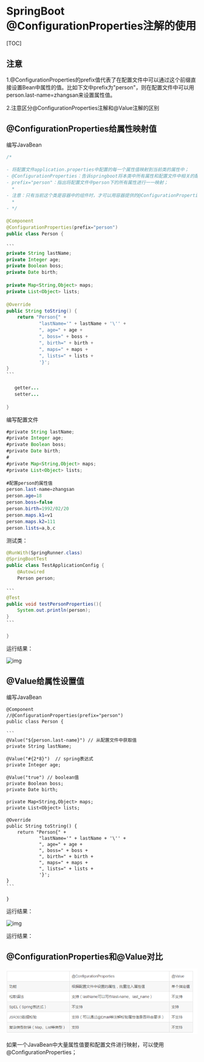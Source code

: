 # SpringBoot @ConfigurationProperties注解的使用

[TOC]

## 注意

1.@ConfigurationProperties的prefix值代表了在配置文件中可以通过这个前缀直接设置Bean中属性的值。比如下文中prefix为"person"，则在配置文件中可以用person.last-name=zhangsan来设置属性值。

2.注意区分@ConfigurationProperties注解和@Value注解的区别

## @ConfigurationProperties给属性映射值

编写JavaBean

~~~java
/*

- 将配置文件application.properties中配置的每一个属性值映射到当前类的属性中；
- @ConfigurationProperties：告诉springboot将本类中所有属性和配置文件中相关的配置进行绑定；
- prefix="person"：指出将配置文件中person下的所有属性进行一一映射；
  *
- 注意：只有当前这个类是容器中的组件时，才可以用容器提供的@ConfigurationProperties功能；
  *
- */

@Component
@ConfigurationProperties(prefix="person")
public class Person {

```
private String lastName;
private Integer age;
private Boolean boss;
private Date birth;
 
private Map<String,Object> maps;
private List<Object> lists;
 
@Override
public String toString() {
    return "Person{" +
            "lastName='" + lastName + '\'' +
            ", age=" + age +
            ", boss=" + boss +
            ", birth=" + birth +
            ", maps=" + maps +
            ", lists=" + lists +
            '}';
}
```

   getter...
   setter...

}
~~~

编写配置文件

```java
#private String lastName;
#private Integer age;
#private Boolean boss;
#private Date birth;
#
#private Map<String,Object> maps;
#private List<Object> lists;

#配置person的属性值
person.last-name=zhangsan
person.age=18
person.boss=false
person.birth=1992/02/20
person.maps.k1=v1
person.maps.k2=111
person.lists=a,b,c
```

测试类：

~~~java
@RunWith(SpringRunner.class)
@SpringBootTest
public class TestApplicationConfig {
    @Autowired
    Person person;

```
@Test
public void testPersonProperties(){
    System.out.println(person);
}
```

}
~~~

运行结果：

![img](https://img-blog.csdn.net/20180808225312905?watermark/2/text/aHR0cHM6Ly9ibG9nLmNzZG4ubmV0L1hVOTA2NzIy/font/5a6L5L2T/fontsize/400/fill/I0JBQkFCMA==/dissolve/70)

## @Value给属性设置值

编写JavaBean

```
@Component
//@ConfigurationProperties(prefix="person")
public class Person {

​```
@Value("${person.last-name}") // 从配置文件中获取值
private String lastName;
 
@Value("#{2*8}")  // spring表达式
private Integer age;
 
@Value("true") // boolean值
private Boolean boss;
private Date birth;
 
private Map<String,Object> maps;
private List<Object> lists;
 
@Override
public String toString() {
    return "Person{" +
            "lastName='" + lastName + '\'' +
            ", age=" + age +
            ", boss=" + boss +
            ", birth=" + birth +
            ", maps=" + maps +
            ", lists=" + lists +
            '}';
}
​```

}
```

运行结果：

![img](https://img-blog.csdn.net/20180808231409860?watermark/2/text/aHR0cHM6Ly9ibG9nLmNzZG4ubmV0L1hVOTA2NzIy/font/5a6L5L2T/fontsize/400/fill/I0JBQkFCMA==/dissolve/70)

运行结果：

## @ConfigurationProperties和@Value对比

 ![1556501264849](1556501264849.png)

 如果一个JavaBean中大量属性值要和配置文件进行映射，可以使用@ConfigurationProperties；